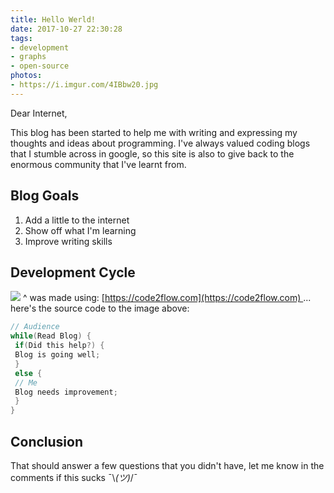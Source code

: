 ```yaml
---
title: Hello Werld!
date: 2017-10-27 22:30:28
tags:
- development
- graphs
- open-source
photos:
- https://i.imgur.com/4IBbw20.jpg
---
```


Dear Internet,

This blog has been started to help me with writing and expressing my thoughts and ideas about programming. I've always valued coding blogs that I stumble across in google, so this site is also to give back to the enormous community that I've learnt from.

## Blog Goals

1.  Add a little to the internet
2.  Show off what I'm learning
3.  Improve writing skills

<!-- more --> 

## Development Cycle

![](https://i.imgur.com/9aJVGvE.png) ^ was made using: [https://code2flow.com](https://code2flow.com) ... here's the source code to the image above:

``` c Top secret source code https://code2flow.com code2flow
// Audience
while(Read Blog) {
 if(Did this help?) {
 Blog is going well;
 }
 else {
 // Me
 Blog needs improvement;
 }
}
```

## Conclusion

That should answer a few questions that you didn't have, let me know in the comments if this sucks ¯\\_(ツ)_/¯